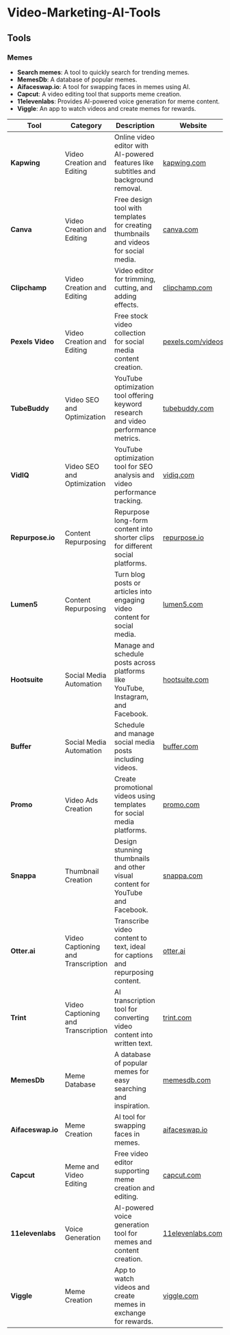 # Video-Marketing-AI-Tools

## Tools

### Memes
- **Search memes**: A tool to quickly search for trending memes.
- **MemesDb**: A database of popular memes.
- **Aifaceswap.io**: A tool for swapping faces in memes using AI.
- **Capcut**: A video editing tool that supports meme creation.
- **11elevenlabs**: Provides AI-powered voice generation for meme content.
- **Viggle**: An app to watch videos and create memes for rewards.

| **Tool**            | **Category**                       | **Description**                                                                 | **Website**                    |
|---------------------|------------------------------------|---------------------------------------------------------------------------------|--------------------------------|
| **Kapwing**         | Video Creation and Editing         | Online video editor with AI-powered features like subtitles and background removal. | [kapwing.com](https://www.kapwing.com)  |
| **Canva**           | Video Creation and Editing         | Free design tool with templates for creating thumbnails and videos for social media. | [canva.com](https://www.canva.com) |
| **Clipchamp**       | Video Creation and Editing         | Video editor for trimming, cutting, and adding effects.                          | [clipchamp.com](https://www.clipchamp.com) |
| **Pexels Video**    | Video Creation and Editing         | Free stock video collection for social media content creation.                   | [pexels.com/videos](https://www.pexels.com/videos/) |
| **TubeBuddy**       | Video SEO and Optimization         | YouTube optimization tool offering keyword research and video performance metrics. | [tubebuddy.com](https://www.tubebuddy.com) |
| **VidIQ**           | Video SEO and Optimization         | YouTube optimization tool for SEO analysis and video performance tracking.       | [vidiq.com](https://www.vidiq.com) |
| **Repurpose.io**    | Content Repurposing                | Repurpose long-form content into shorter clips for different social platforms.   | [repurpose.io](https://repurpose.io) |
| **Lumen5**          | Content Repurposing                | Turn blog posts or articles into engaging video content for social media.        | [lumen5.com](https://www.lumen5.com) |
| **Hootsuite**       | Social Media Automation            | Manage and schedule posts across platforms like YouTube, Instagram, and Facebook. | [hootsuite.com](https://www.hootsuite.com) |
| **Buffer**          | Social Media Automation            | Schedule and manage social media posts including videos.                         | [buffer.com](https://www.buffer.com) |
| **Promo**           | Video Ads Creation                 | Create promotional videos using templates for social media platforms.            | [promo.com](https://promo.com) |
| **Snappa**          | Thumbnail Creation                 | Design stunning thumbnails and other visual content for YouTube and Facebook.    | [snappa.com](https://snappa.com) |
| **Otter.ai**        | Video Captioning and Transcription | Transcribe video content to text, ideal for captions and repurposing content.     | [otter.ai](https://otter.ai) |
| **Trint**           | Video Captioning and Transcription | AI transcription tool for converting video content into written text.            | [trint.com](https://www.trint.com) |
| **MemesDb**         | Meme Database                      | A database of popular memes for easy searching and inspiration.                   | [memesdb.com](https://www.memesdb.com) |
| **Aifaceswap.io**   | Meme Creation                      | AI tool for swapping faces in memes.                                             | [aifaceswap.io](https://www.aifaceswap.io) |
| **Capcut**          | Meme and Video Editing             | Free video editor supporting meme creation and editing.                          | [capcut.com](https://www.capcut.com) |
| **11elevenlabs**    | Voice Generation                   | AI-powered voice generation tool for memes and content creation.                 | [11elevenlabs.com](https://www.11elevenlabs.com) |
| **Viggle**          | Meme Creation                      | App to watch videos and create memes in exchange for rewards.                    | [viggle.com](https://www.viggle.com) |
